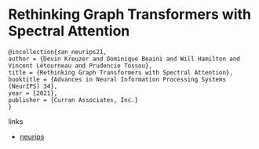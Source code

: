 # Rethinking Graph Transformers with Spectral Attention

```
@incollection{san_neurips21,
author = {Devin Kreuzer and Dominique Beaini and Will Hamilton and Vincent Létourneau and Prudencio Tossou},
title = {Rethinking Graph Transformers with Spectral Attention},
booktitle = {Advances in Neural Information Processing Systems (NeurIPS) 34},
year = {2021},
publisher = {Curran Associates, Inc.}
}
```

links
- [neurips](https://neurips.cc/Conferences/2021/ScheduleMultitrack?event=26970)
